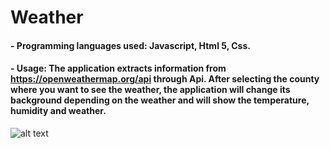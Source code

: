 # Weather
#### - Programming languages ​​used: Javascript, Html 5, Css.
#### - Usage: The application extracts information from https://openweathermap.org/api through Api. After selecting the county where you want to see the weather, the application will change its background depending on the weather and will show the temperature, humidity and weather.

![alt text](https://i.imgur.com/A9cfIL9.png)
